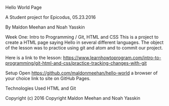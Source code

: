 Hello World Page

A Student project for Epicodus, 05.23.2016

By Maldon Meehan and Noah Yasskin

Week One: Intro to Programming / Git, HTML and CSS
This is a project to create a HTML page saying Hello in several different languages. The object of the lesson was to practice using git and atom and to commit our project.

Here is a link to the lesson: https://www.learnhowtoprogram.com/intro-to-programming/git-html-and-css/practice-tracking-changes-with-git

Setup Open https://github.com/maldonmeehan/hello-world a browser of your choice link to site on GitHub Pages.

Technologies Used HTML and Git

Copyright (c) 2016 Copyright Maldon Meehan and Noah Yasskin
